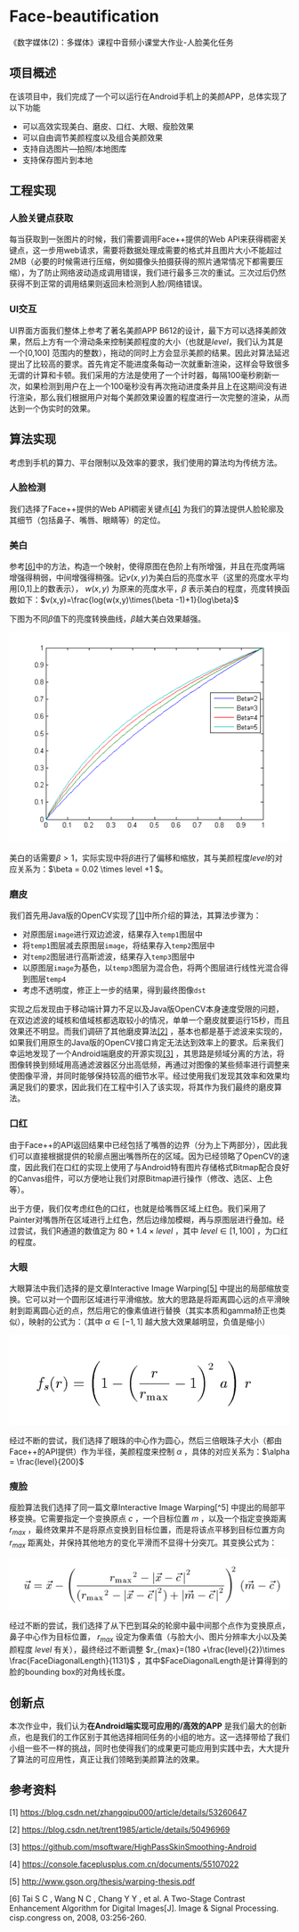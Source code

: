 # Face-beautification

《数字媒体(2)：多媒体》课程中音频小课堂大作业-人脸美化任务

## 项目概述

在该项目中，我们完成了一个可以运行在Android手机上的美颜APP，总体实现了以下功能

- 可以高效实现美白、磨皮、口红、大眼、瘦脸效果
- 可以自由调节美颜程度以及组合美颜效果
- 支持自选图片—拍照/本地图库
- 支持保存图片到本地

## 工程实现

### 人脸关键点获取

每当获取到一张图片的时候，我们需要调用Face++提供的Web
API来获得稠密关键点，这一步用web请求，需要将数据处理成需要的格式并且图片大小不能超过2MB（必要的时候需进行压缩，例如摄像头拍摄获得的照片通常情况下都需要压缩），为了防止网络波动造成调用错误，我们进行最多三次的重试。三次过后仍然获得不到正常的调用结果则返回未检测到人脸/网络错误。

### UI交互

UI界面方面我们整体上参考了著名美颜APP B612的设计，最下方可以选择美颜效果，然后上方有一个滑动条来控制美颜程度的大小（也就是$level$，我们认为其是一个[0,100]
范围内的整数），拖动的同时上方会显示美颜的结果。因此对算法延迟提出了比较高的要求。首先肯定不能进度条每动一次就重新渲染，这样会导致很多无谓的计算和卡顿。我们采用的方法是使用了一个计时器，每隔100毫秒刷新一次，如果检测到用户在上一个100毫秒没有再次拖动进度条并且上在这期间没有进行渲染，那么我们根据用户对每个美颜效果设置的程度进行一次完整的渲染，从而达到一个伪实时的效果。

## 算法实现

考虑到手机的算力、平台限制以及效率的要求，我们使用的算法均为传统方法。

### 人脸检测

我们选择了Face++提供的Web API稠密关键点[[4]](#4) 为我们的算法提供人脸轮廓及其细节（包括鼻子、嘴唇、眼睛等）的定位。

### 美白

参考[[6]](#6)中的方法，构造一个映射，使得原图在色阶上有所增强，并且在亮度两端增强得稍弱，中间增强得稍强。记$v(x,y)$为美白后的亮度水平（这里的亮度水平均用[0,1]上的数表示）， $w(x,y)$ 为原来的亮度水平，$\beta$ 表示美白的程度，亮度转换函数如下：$v(x,y)=\frac{log(w(x,y)\times(\beta -1)+1}{log\beta}$

下图为不同$\beta$值下的亮度转换曲线，$\beta$越大美白效果越强。

![gamma](pic/gamma.png)

美白的话需要$\beta>1$，实际实现中将$\beta$进行了偏移和缩放，其与美颜程度$level$的对应关系为：$\beta = 0.02 \times level +1 $。

### 磨皮

我们首先用Java版的OpenCV实现了[[1]](#1)中所介绍的算法，其算法步骤为：

- 对原图层`image`进行双边滤波，结果存入`temp1`图层中
- 将`temp1`图层减去原图层`image`，将结果存入`temp2`图层中
- 对`temp2`图层进行高斯滤波，结果存入`temp3`图层中
- 以原图层`image`为基色，以`temp3`图层为混合色，将两个图层进行线性光混合得到图层`temp4`
- 考虑不透明度，修正上一步的结果，得到最终图像`dst`

实现之后发现由于移动端计算力不足以及Java版OpenCV本身速度受限的问题，在双边滤波的域核和值域核都选取较小的情况，单单一个磨皮就要运行15秒，而且效果还不明显。而我们调研了其他磨皮算法[[2]](#2)
，基本也都是基于滤波来实现的，如果我们用原生的Java版的OpenCV接口肯定无法达到效率上的要求。后来我们幸运地发现了一个Android端磨皮的开源实现[[3]](#3)
，其思路是频域分离的方法，将图像转换到频域用高通滤波器区分出高低频，再通过对图像的某些频率进行调整来使图像平滑，并同时能够保持较高的细节水平。经过使用我们发现其效率和效果均满足我们的要求，因此我们在工程中引入了该实现，将其作为我们最终的磨皮算法。

### 口红

由于Face++的API返回结果中已经包括了嘴唇的边界（分为上下两部分），因此我们可以直接根据提供的轮廓点圈出嘴唇所在的区域。因为已经领略了OpenCV的速度，因此我们在口红的实现上使用了与Android特有图片存储格式Bitmap配合良好的Canvas组件，可以方便地让我们对原Bitmap进行操作（修改、选区、上色等）。

出于方便，我们仅考虑红色的口红，也就是给嘴唇区域上红色。我们采用了Painter对嘴唇所在区域进行上红色，然后边缘加模糊，再与原图层进行叠加。经过尝试，我们R通道的数值定为 $80 + 1.4 \times level$ ，其中 $level\in [1,100]$ ，为口红的程度。

### 大眼

大眼算法中我们选择的是文章Interactive Image Warping[[5]](#5)
中提出的局部缩放变换。它可以对一个圆形区域进行平滑缩放。放大的思路是将距离圆心远的点平滑映射到距离圆心近的点，然后用它的像素值进行替换（其实本质和gamma矫正也类似），映射的公式为：（其中 $\alpha \in [-1,1]$ 越大放大效果越明显，负值是缩小）

![scale](pic/scale.png)

经过不断的尝试，我们选择了眼珠的中心作为圆心，然后三倍眼珠子大小（都由Face++的API提供）作为半径，美颜程度来控制 $\alpha$ ，具体的对应关系为：$\alpha = \frac{level}{200}$

### 瘦脸

瘦脸算法我们选择了同一篇文章Interactive Image Warping[^5] 中提出的局部平移变换。它需要指定一个变换原点 $c$ ，一个目标位置 $m$ ，以及一个指定变换距离 $r_{max}$ ，最终效果并不是将原点变换到目标位置，而是将该点平移到目标位置方向 $r_{max}$ 距离处，并保持其他地方的变化平滑而不显得十分突兀。其变换公式为：

![translate](pic/translate.png)

经过不断的尝试，我们选择了从下巴到耳朵的轮廓中最中间那个点作为变换原点，鼻子中心作为目标位置， $r_{max}$ 设定为像素值（与脸大小、图片分辨率大小以及美颜程度 $level$ 有关），最终经过不断调整 $r_{max}=(180 +\frac{level}{2})\times \frac{FaceDiagonalLength}{1131}$ ，其中$FaceDiagonalLength是计算得到的脸的bounding box的对角线长度。

## 创新点

本次作业中，我们认为**在Android端实现可应用的/高效的APP**
是我们最大的创新点，也是我们的工作区别于其他选择相同任务的小组的地方。这一选择带给了我们小组一些不一样的挑战，同时也使得我们的成果更可能应用到实践中去，大大提升了算法的可应用性，真正让我们领略到美颜算法的效果。

## 参考资料

<a id="1">[1]</a>
https://blog.csdn.net/zhangqipu000/article/details/53260647

<a id="2">[2]</a>
https://blog.csdn.net/trent1985/article/details/50496969

<a id="3">[3]</a>
https://github.com/msoftware/HighPassSkinSmoothing-Android

<a id="4">[4]</a>
https://console.faceplusplus.com.cn/documents/55107022

<a id="5">[5]</a>
http://www.gson.org/thesis/warping-thesis.pdf

<a id="6">[6]</a>
Tai S C , Wang N C , Chang Y Y , et al. A Two-Stage Contrast Enhancement Algorithm for Digital Images[J]. Image & Signal
Processing. cisp.congress on, 2008, 03:256-260.

